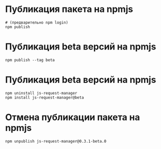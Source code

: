 # Публикация пакета на npmjs
```shell
# (предварительно npm login)
npm publish
```

# Публикация beta версий на npmjs
```shell
npm publish --tag beta
```

# Публикация beta версий на npmjs
```shell
npm uninstall js-request-manager
npm install js-request-manager@beta
```

# Отмена публикации пакета на npmjs
```shell
npm unpublish js-request-manager@0.3.1-beta.0
```

